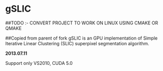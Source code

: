 gSLIC
=====

##TODO :-
CONVERT PROJECT TO WORK ON LINUX USING CMAKE OR QMAKE

##Copied from parent of fork
gSLIC is an GPU implementation of Simple Iterative Linear Clustering (SLIC) superpixel segmentation algorithm.

**2013.07.11**

Support only VS2010, CUDA 5.0
